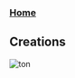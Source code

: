### [Home](https://ziyangzhu.github.io/Home/)

## Creations

![ton](https://user-images.githubusercontent.com/63255508/142419040-1942c713-9ef8-45b6-91e5-358530718938.png)
